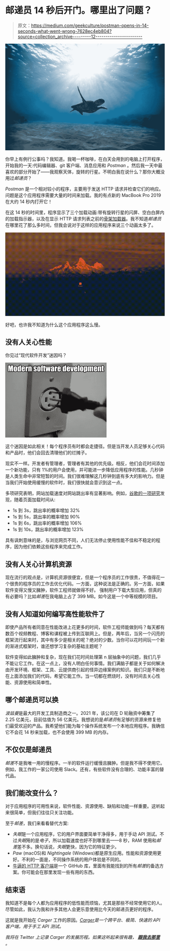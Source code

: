 # 邮递员 14 秒后开门。哪里出了问题？

> 原文：<https://medium.com/geekculture/postman-opens-in-14-seconds-what-went-wrong-7628ec4eb804?source=collection_archive---------12----------------------->

![](img/16fdc6938776371e88df93c7d9728c7c.png)

你早上有例行公事吗？我知道。我喝一杯咖啡，在白天会用到的电脑上打开程序，开始我的一天:代码编辑器、git 客户端、消息应用和 *Postman* 。然后我一天中最喜欢的部分开始了——我观察天体，旋转的行星。不明白我在说什么？那你大概没用过*邮递员*？

*Postman* 是一个相对较小的程序，主要用于发送 HTTP 请求并检查它们的响应。问题是这个应用程序需要大量的时间来加载。我的有点新的 MacBook Pro 2019 在大约 14 秒内打开它！

在这 14 秒的时间里，程序显示了三个加载动画:带有旋转行星的闪屏、空白白屏内的加载指示器，以及在显示 HTTP 请求列表之前的[骨架加载器](https://blog.prototypr.io/skeleton-loader-an-overview-purpose-usage-and-design-173b5340d0e1)。我不知道*邮递员*在哪里花了那么多时间，但我会说对于这样的应用程序来说三个动画太多了。

![](img/66441180347761b154f6650047344d07.png)

好吧，也许我不知道为什么这个应用程序这么慢。

## 没有人关心性能

你见过“现代软件开发”迷因吗？

![](img/c587c77bd3a09e3c4fa92596ef6fb2a0.png)

这个迷因是如此相关！每个程序员有时都会走捷径。但是当开发人员足够关心代码和产品时，他们会回去清理他们的烂摊子。

现实不一样。开发者有管理者，管理者有其他的优先级。相反，他们会花时间添加一个新功能，只有 1%的用户会使用，并可能进一步降低应用程序的性能。几秒钟是人类生命中非常短暂的时间。我们很难理解这几秒钟到底有多大的影响力。但是当我们开始使用缓慢的软件时，我们很快就会意识到这一点。

多项研究表明，网站加载速度对网站跳出率有显著影响。例如，[谷歌的一项研究](https://www.thinkwithgoogle.com/marketing-strategies/app-and-mobile/mobile-page-speed-new-industry-benchmarks)发现，随着页面加载时间从:
* 1s 到 3s，跳出率的概率增加 32%
* 1s 到 5s，跳出率的概率增加 90%
* 1s 到 6s，跳出率的概率增加 106%
* 1s 到 10s，跳出率的概率增加 123%

具有讽刺意味的是，与浏览网页不同，人们无法停止使用性能不佳和不稳定的程序，因为他们依赖这些程序来完成工作。

## 没有人关心计算机资源

现在流行的观点是，计算机资源很便宜，但是一个程序员的工作很贵，不值得花一个很贵的程序员的工作去优化代码。一方面，这种说法是正确的。另一方面，如果软件变得又慢又臃肿，软件工程师就做得不好。
强制用户下载大型应用，但真的有必要吗？比如*邮差*在我电脑上占了 399 MB。如今这是一个中等规模的项目。

## 没有人知道如何编写高性能软件了

即使产品所有者同意在性能改进上花更多的时间，软件工程师能做到吗？每天都有数百个视频教程、博客和课程被上传到互联网上。但是，两年后，当另一个闪亮的框架流行起来时，其中有多少是相关的呢？绝对的少数。当你可以花时间玩一个新的渐进式框架时，谁还想学习复杂的基础主题呢？

软件变得如此臃肿和复杂，现在我们花时间处理第 n 层抽象中的问题，我们几乎不能让它工作。在这一点上，没有人明白任何事情。我们满脑子都是关于如何解决由开发环境、框架、工具、云提供商引起的怪异边缘案例的知识。我们只是不断地在上面添加我们的代码，希望它能工作。当一切都在燃烧时，没有时间去关心性能、资源使用和简单性。

## 哪个邮递员可以换

*波兹曼*是最大的开发工具制造商之一。2021 年，该公司在 D 轮融资中筹集了 2.25 亿美元，目前估值为 56 亿美元。我想说的是*邮递员*有足够的资源来修复他们最受欢迎的产品。我希望他们能为每个操作系统发布一个本地应用程序。我确信它不会花 14 秒来加载，也不会使用 399 MB 的内存。

## 不仅仅是邮递员

*邮差*不是我唯一用的慢程序。一半的软件运行缓慢且臃肿。但是我不得不使用它。例如，我工作的一家公司使用 Slack。还有，有些软件没有合理的、功能丰富的替代品。

## 我们能改变什么？

对于应用程序的可用性来说，软件性能、资源使用、缺陷和功能一样重要。这听起来很简单，但我们往往只关注功能。

至于*邮差*，我们来看看替代方案:
- *失眠*是一个应用程序，它的用户界面要简单干净得多，用于手动 API 测试。不过*失眠*用的是*电子*，所以加载速度也好不到哪里去——8 秒，RAM 使用和*邮差*差不多。换句话说，*失眠*更快，因为它的特征更少。
- *Paw* (macOS)和 *Nightingale* (Windows)都是原生应用。性能和资源使用更好。不利的一面是，不同操作系统的用户体验是不同的。
- [牛逼的 HTTP 客户端](https://github.com/mrmykey/awesome-http-clients)是一个 GitHub 库，里面有我能找到的所有*邮差*的备选方案。你可能会在那里发现一些有用的东西。

## 结束语

我知道不是每个人都为应用程序的低性能而烦恼，尤其是那些不经常使用它的人。尽管如此，我认为我和许多其他人会更乐意使用比今天的邮递员更好的程序。

这就是我开始在 *Carger* 工作的原因。[*Carger*](https://www.carger.dev)*是一个跨平台、极简、快速的 API 客户端，用于手工 API 测试。*

*我将在 *Twitter* 上记录 *Carger 的*发展历程。如果这听起来很有趣， [**跟我去那里**](https://twitter.com/mrmykey_) 。*